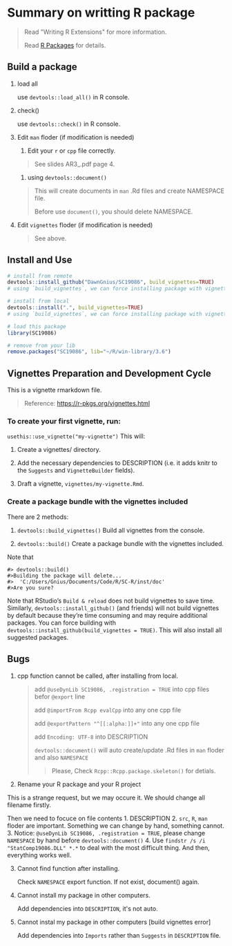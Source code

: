# Summary on writting R package

> Read "Writing R Extensions" for more information.
>
> Read [R Packages](r-pkgs.org) for details.

## Build a package

1. load all

    use `devtools::load_all()` in R console.

2. check()

   use `devtools::check()` in R console.

3. Edit `man` floder (if modification is needed)

    1. Edit your `r` or `cpp` file correctly.

    > See slides AR3_.pdf page 4.

    1. using `devtools::document()`

    > This will create documents in `man` .Rd files and create NAMESPACE file.
    >
    > Before use `document()`, you should delete NAMESPACE.

4. Edit `vignettes` floder (if modification is needed)

    > See above.

## Install and Use

```r
# install from remote
devtools::install_github("DawnGnius/SC19086", build_vignettes=TRUE)
# using `build_vignettes`, we can force installing package with vignettes.

# install from local
devtools::install(".", build_vignettes=TRUE)
# using `build_vignettes`, we can force installing package with vignettes.

# load this package
library(SC19086)

# remove from your lib
remove.packages("SC19086", lib="~/R/win-library/3.6")
```

## Vignettes Preparation and Development Cycle

This is a vignette rmarkdown file. 
> Reference: https://r-pkgs.org/vignettes.html

### To create your first vignette, run:

`usethis::use_vignette("my-vignette")`
This will:

1. Create a vignettes/ directory.

2. Add the necessary dependencies to DESCRIPTION (i.e. it adds knitr to the `Suggests` and `VignetteBuilder` fields).

3. Draft a vignette, `vignettes/my-vignette.Rmd`. 

### Create a package bundle with the vignettes included

There are 2 methods:

1. `devtools::build_vignettes()` Build all vignettes from the console.

2. `devtools::build()` Create a package bundle with the vignettes included.

Note that 
```
#> devtools::build()
#>Building the package will delete...
#>  'C:/Users/Gnius/Documents/Code/R/SC-R/inst/doc'
#>Are you sure?
```

Note that
RStudio’s `Build & reload` does not build vignettes to save time. 
Similarly, `devtools::install_github()` (and friends) will not build vignettes by default because they’re time consuming and may require additional packages. 
You can force building with `devtools::install_github(build_vignettes = TRUE)`. 
This will also install all suggested packages.

## Bugs

1. cpp function cannot be called, after installing from local.

    > add `@useDynLib SC19086, .registration = TRUE` into cpp files befor `@export` line
    >
    > add `@importFrom Rcpp evalCpp` into any one cpp file
    >
    > add `@exportPattern "^[[:alpha:]]+"` into any one cpp file
    >
    > add `Encoding: UTF-8` into DESCRIPTION
    >
    > `devtools::document()` will auto create/update .Rd files in `man` floder and also `NAMESPACE`
    >
    >> Please, Check `Rcpp::Rcpp.package.skeleton()` for detials.

2. Rename your R package and your R project

This is a strange request, but we may occure it. We should change all filename firstly. 

Then we need to focuce on file contents
    1. DESCRIPTION
    2. `src`, `R`, `man` floder are important. Something we can change by hand, something cannot.
    3. Notice: `@useDynLib SC19086, .registration = TRUE`, please change `NAMESPACE` by hand before `devtools::document()`
    4. Use `findstr /s /i "StatComp19086.DLL" *.*` to deal with the most difficult thing. And then, everything works well.

3. Cannot find function after installing.
    
    Check `NAMESPACE` export function. If not exist, document() again.

4. Cannot install my package in other computers.

    Add dependencies into `DESCRIPTION`, it's not auto.

5. Cannot instal my package in other computers [build vignettes error]

    Add dependencies into `Imports` rather than `Suggests` in `DESCRIPTION` file.
